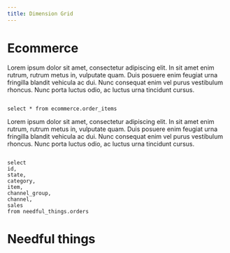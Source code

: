 ```yaml
---
title: Dimension Grid
---
```


# Ecommerce 

Lorem ipsum dolor sit amet, consectetur adipiscing elit. In sit amet enim rutrum, rutrum metus in, vulputate quam. Duis posuere enim feugiat urna fringilla blandit vehicula ac dui. Nunc consequat enim vel purus vestibulum rhoncus. Nunc porta luctus odio, ac luctus urna tincidunt cursus.

```ecommerce_orders

select * from ecommerce.order_items 

```

<DimensionGrid data={ecommerce_orders}/>

Lorem ipsum dolor sit amet, consectetur adipiscing elit. In sit amet enim rutrum, rutrum metus in, vulputate quam. Duis posuere enim feugiat urna fringilla blandit vehicula ac dui. Nunc consequat enim vel purus vestibulum rhoncus. Nunc porta luctus odio, ac luctus urna tincidunt cursus.

```orders 

select 
id,
state, 
category, 
item,
channel_group,
channel,
sales
from needful_things.orders 

```

# Needful things 

<DimensionGrid data={orders} metric=sum(sales)/>

